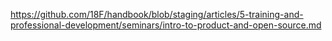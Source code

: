 ---
---
https://github.com/18F/handbook/blob/staging/articles/5-training-and-professional-development/seminars/intro-to-product-and-open-source.md
